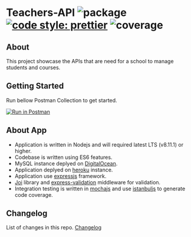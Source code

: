 # Teachers-API ![package](https://img.shields.io/badge/package-v1.0.1-blue.svg) [![code style: prettier](https://img.shields.io/badge/code_style-prettier-ff69b4.svg)](https://github.com/prettier/prettier) ![coverage](https://img.shields.io/badge/coverage-90%25-brightgreen.svg)

## About

This project showcase the APIs that are need for a school to manage students and courses.

## Getting Started
Run bellow Postman Collection to get started.

[![Run in Postman](https://run.pstmn.io/button.svg)](https://app.getpostman.com/run-collection/382eab088e31142f03b7)

## About App

* Application is written in Nodejs and will required latest LTS (v8.11.1) or higher.
* Codebase is written using ES6 features.
* MySQL instance deplyed on [DigitalOcean](https://www.digitalocean.com/).
* Application deplyed on [heroku](https://www.heroku.com/) instance.
* Application use [expressjs](https://expressjs.com/) framework.
* [Joi](https://github.com/hapijs/joi) library and [express-validation](https://github.com/andrewkeig/express-validation) middleware for validation.
* Integration testing is written in [mochajs](https://mochajs.org/) and use [istanbuljs](https://istanbul.js.org/) to generate code coverage.

## Changelog

List of changes in this repo. [Changelog](https://github.com/warapitiya/teachers-api/blob/master/CHANGELOG.md)

